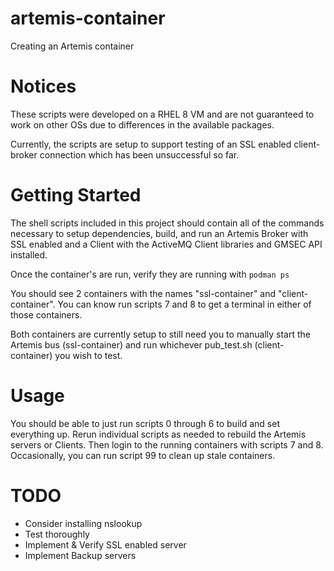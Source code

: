 # artemis-container
Creating an Artemis container

# Notices
These scripts were developed on a RHEL 8 VM and are not guaranteed to work on other OSs due to differences in the available packages.

Currently, the scripts are setup to support testing of an SSL enabled client-broker connection which has been unsuccessful so far.

# Getting Started
The shell scripts included in this project should contain all of the commands necessary to setup dependencies, build, and run an Artemis Broker with SSL enabled and a Client with the ActiveMQ Client libraries and GMSEC API installed.

Once the container's are run, verify they are running with
``` podman ps ```

You should see 2 containers with the names "ssl-container" and "client-container". You can know run scripts 7 and 8 to get a terminal in either of those containers. 

Both containers are currently setup to still need you to manually start the Artemis bus (ssl-container) and run whichever pub_test.sh (client-container) you wish to test.

# Usage
You should be able to just run scripts 0 through 6 to build and set everything up. Rerun individual scripts as needed to rebuild the Artemis servers or Clients. Then login to the running containers with scripts 7 and 8. Occasionally, you can run script 99 to clean up stale containers.

# TODO
 - Consider installing nslookup
 - Test thoroughly
 - Implement & Verify SSL enabled server
 - Implement Backup servers

